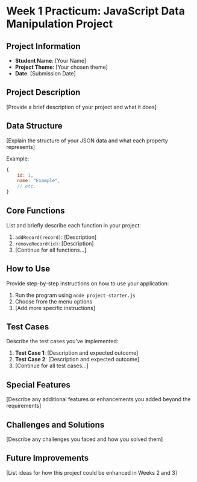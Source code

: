 # Week 1 Practicum: JavaScript Data Manipulation Project

## Project Information
- **Student Name**: [Your Name]
- **Project Theme**: [Your chosen theme]
- **Date**: [Submission Date]

## Project Description
[Provide a brief description of your project and what it does]

## Data Structure
[Explain the structure of your JSON data and what each property represents]

Example:
```javascript
{
    id: 1,
    name: "Example",
    // etc.
}
```

## Core Functions
List and briefly describe each function in your project:

1. `addRecord(record)`: [Description]
2. `removeRecord(id)`: [Description]
3. [Continue for all functions...]

## How to Use
Provide step-by-step instructions on how to use your application:

1. Run the program using `node project-starter.js`
2. Choose from the menu options
3. [Add more specific instructions]

## Test Cases
Describe the test cases you've implemented:

1. **Test Case 1**: [Description and expected outcome]
2. **Test Case 2**: [Description and expected outcome]
3. [Continue for all test cases...]

## Special Features
[Describe any additional features or enhancements you added beyond the requirements]

## Challenges and Solutions
[Describe any challenges you faced and how you solved them]

## Future Improvements
[List ideas for how this project could be enhanced in Weeks 2 and 3]
